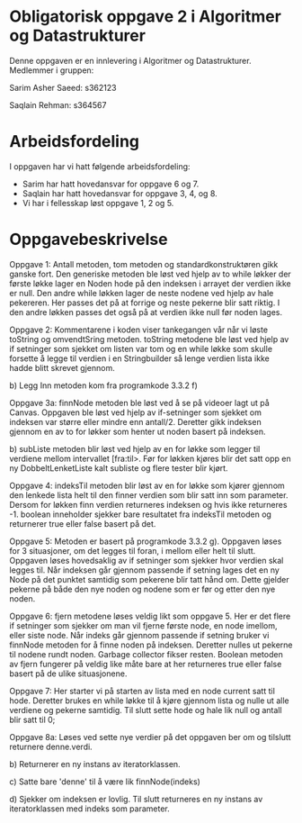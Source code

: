 # Obligatorisk oppgave 2 i Algoritmer og Datastrukturer

Denne oppgaven er en innlevering i Algoritmer og Datastrukturer. Medlemmer i gruppen:

Sarim Asher Saeed: s362123

Saqlain Rehman: s364567

# Arbeidsfordeling

I oppgaven har vi hatt følgende arbeidsfordeling:
* Sarim har hatt hovedansvar for oppgave 6 og 7. 
* Saqlain har hatt hovedansvar for oppgave 3, 4, og 8.
* Vi har i fellesskap løst oppgave 1, 2 og 5. 

# Oppgavebeskrivelse

Oppgave 1:
    Antall metoden, tom metoden og standardkonstruktøren gikk ganske fort. Den generiske metoden ble løst ved hjelp
    av to while løkker der første løkke lager en Noden hode på den indeksen i arrayet der verdien ikke er null.
    Den andre while løkken lager de neste nodene ved hjelp av hale pekereren. Her passes det på at forrige og neste
    pekerne blir satt riktig. I den andre løkken passes det også på at verdien ikke null før noden lages.

Oppgave 2:
    Kommentarene i koden viser tankegangen vår når vi løste toString og omvendtSring metoden. toString metodene 
    ble løst ved hjelp av if setninger som sjekket om listen var tom og en while løkke som skulle forsette å legge til
    verdien i en Stringbuilder så lenge verdien lista ikke hadde blitt skrevet gjennom.

b)
    Legg Inn metoden kom fra programkode 3.3.2 f)

Oppgave 3a:
    finnNode metoden ble løst ved å se på videoer lagt ut på Canvas. Oppgaven ble løst ved hjelp av if-setninger
    som sjekket om indeksen var større eller mindre enn antall/2. Deretter gikk indeksen gjennom en av to for løkker
    som henter ut noden basert på indeksen.

b)
    subListe metoden blir løst ved hjelp av en for løkke som legger til verdiene mellom intervallet [fra:til>. Før 
    for løkken kjøres blir det satt opp en ny DobbeltLenketListe kalt subliste og flere tester blir kjørt.

Oppgave 4:
    indeksTil metoden blir løst av en for løkke som kjører gjennom den lenkede lista helt til den finner verdien som
    blir satt inn som parameter. Dersom for løkken finn verdien returneres indeksen og hvis ikke returneres -1.
    boolean inneholder sjekker bare resultatet fra indeksTil metoden og returnerer true eller false basert på det.

Oppgave 5:
    Metoden er basert på programkode 3.3.2 g). Oppgaven løses for 3 situasjoner, om det legges til foran, i mellom eller
    helt til slutt. Oppgaven løses hovedsaklig av if setninger som sjekker hvor verdien skal legges til. Når indeksen
    går gjennom passende if setning lages det en ny Node på det punktet samtidig som pekerene blir tatt hånd om.
    Dette gjelder pekerne på både den nye noden og nodene som er før og etter den nye noden.

Oppgave 6:
    fjern metodene løses veldig likt som oppgave 5. Her er det flere if setninger som sjekker om man vil fjerne første
    node, en node imellom, eller siste node. Når indeks går gjennom passende if setning bruker vi finnNode metoden
    for å finne noden på indeksen. Deretter nulles ut pekerne til nodene rundt noden. Garbage collector fikser resten.
    Boolean metoden av fjern fungerer på veldig like måte bare at her returneres true eller false basert på de ulike
    situasjonene.

Oppgave 7:
    Her starter vi på starten av lista med en node current satt til hode. Deretter brukes en while løkke til å kjøre 
    gjennom lista og nulle ut alle verdiene og pekerne samtidig. Til slutt sette hode og hale lik null og  antall blir
    satt til 0;

Oppgave 8a:
    Løses ved sette nye verdier på det oppgaven ber om og tilslutt returnere denne.verdi.

b)
    Returnerer en ny instans av iteratorklassen.

c)
    Satte bare 'denne' til å være lik finnNode(indeks)

d)
    Sjekker om indeksen er lovlig. Til slutt returneres en ny instans av iteratorklassen med indeks som parameter. 

    
    



